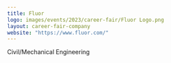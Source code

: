 ```yaml
---
title: Fluor
logo: images/events/2023/career-fair/Fluor Logo.png
layout: career-fair-company
website: "https://www.fluor.com/"
---
```


Civil/Mechanical Engineering

